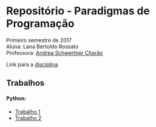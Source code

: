 # Repositório - Paradigmas de Programação

Primeiro semestre de 2017  
Aluna: Lana Bertoldo Rossato  
Professora: [Andrea Schwertner Charão](http://www.inf.ufsm.br/~andrea)

Link para a [disciplina](https://github.com/AndreaInfUFSM/elc117-2017a)

## Trabalhos

#### Python:

- [Trabalho 1](t1)
- [Trabalho 2](t2)
